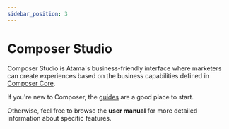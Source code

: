 ```yaml
---
sidebar_position: 3
---
```


# Composer Studio

Composer Studio is Atama's business-friendly interface where marketers can create experiences based on the business capabilities defined in [Composer Core](../composer-core/README.md).

If you're new to Composer, the [guides](../getting-started/README.md#getting-started) are a good place to start.

Otherwise, feel free to browse the **user manual** for more detailed information about specific features.
